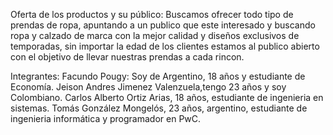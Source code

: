 Oferta de los productos y su público:
Buscamos ofrecer todo tipo de prendas de ropa, apuntando a un publico que este interesado y buscando ropa y calzado de marca con la mejor calidad y diseños exclusivos de temporadas, sin importar la edad de los clientes estamos al publico abierto con el objetivo de llevar nuestras prendas a cada rincon.

Integrantes:
Facundo Pougy: Soy de Argentino, 18 años y estudiante de Economía.
Jeison Andres Jimenez Valenzuela,tengo 23 años y soy Colombiano.
Carlos Alberto Ortiz Arias, 18 años, estudiante de ingenieria en sistemas.
Tomás González Mongelós, 23 años, argentino, estudiante de ingenieria informática y programador en PwC.
